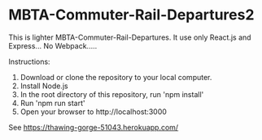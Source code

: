 # MBTA-Commuter-Rail-Departures2
This is lighter MBTA-Commuter-Rail-Departures.  It use only React.js and Express... No Webpack.....

Instructions:
1) Download or clone the repository to your local computer.
2) Install Node.js
3) In the root directory of this repository, run 'npm install'
4) Run 'npm run start'
5) Open your browser to http://localhost:3000

See https://thawing-gorge-51043.herokuapp.com/
